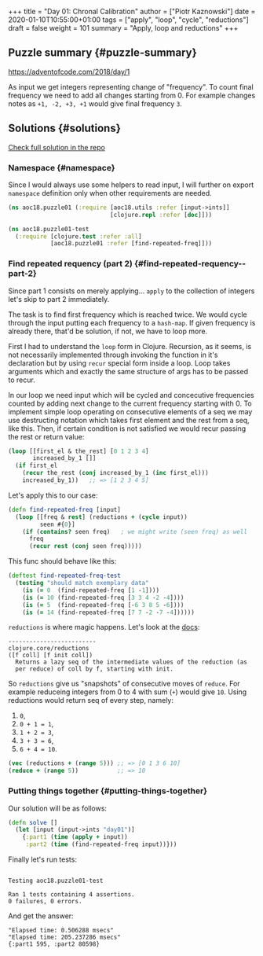 +++
title = "Day 01: Chronal Calibration"
author = ["Piotr Kaznowski"]
date = 2020-01-10T10:55:00+01:00
tags = ["apply", "loop", "cycle", "reductions"]
draft = false
weight = 101
summary = "Apply, loop and reductions"
+++

## Puzzle summary {#puzzle-summary}

<https://adventofcode.com/2018/day/1>

As input we get integers representing change of "frequency". To count final frequency we need to add all changes starting from 0. For example changes notes as `+1, -2, +3, +1` would give final frequency `3`.


## Solutions {#solutions}

[Check full solution in the repo](https://gitlab.com/pkaznowski/aoc18/blob/master/src/aoc18/puzzle01.clj)


### Namespace {#namespace}

Since I would always use some helpers to read input, I will further on export `namespace` definition only when other requirements are needed.

<a id="code-snippet--day01-ns"></a>
```clojure
(ns aoc18.puzzle01 (:require [aoc18.utils :refer [input->ints]]
                             [clojure.repl :refer [doc]]))
```

<a id="code-snippet--day01-test-ns"></a>
```clojure
(ns aoc18.puzzle01-test
  (:require [clojure.test :refer :all]
            [aoc18.puzzle01 :refer [find-repeated-freq]]))
```


### Find repeated requency (part 2) {#find-repeated-requency--part-2}

Since part 1 consists on merely applying... `apply` to the collection of integers let's skip to part 2 immediately.

The task is to find first frequency which is reached twice. We would cycle through the input putting each frequency to a `hash-map`. If given frequency is already there, that'd be solution, if not, we have to loop more.

First I had to understand the `loop` form in Clojure. Recursion, as it seems, is not necessarily implemented through invoking the function in it's declaration but by using `recur` special form inside a loop. Loop takes arguments which and exactly the same structure of args has to be passed to recur.

In our loop we need input which will be cycled and concecutive frequencies counted by adding next change to the current frequency starting with 0. To implement simple loop operating on consecutive elements of a seq we may use destructing notation which takes first element and the rest from a seq, like this. Then, if certain condition is not satisfied we would recur passing the rest or return value:

<a id="code-snippet--day01-loop-example"></a>
```clojure
(loop [[first_el & the_rest] [0 1 2 3 4]
       increased_by_1 []]
  (if first_el
    (recur the_rest (conj increased_by_1 (inc first_el)))
    increased_by_1))   ;; => [1 2 3 4 5]
```

Let's apply this to our case:

<a id="code-snippet--day01-find-repeated-freq"></a>
```clojure
(defn find-repeated-freq [input]
  (loop [[freq & rest] (reductions + (cycle input))
         seen #{0}]
    (if (contains? seen freq)   ; we might write (seen freq) as well
      freq
      (recur rest (conj seen freq)))))
```

This func should behave like this:

<a id="code-snippet--day01-find-repeated-freq-test"></a>
```clojure
(deftest find-repeated-freq-test
  (testing "should match exemplary data"
    (is (= 0  (find-repeated-freq [1 -1])))
    (is (= 10 (find-repeated-freq [3 3 4 -2 -4])))
    (is (= 5  (find-repeated-freq [-6 3 8 5 -6])))
    (is (= 14 (find-repeated-freq [7 7 -2 -7 -4])))))
```

`reductions` is where magic happens. Let's look at the [docs](https://clojuredocs.org/clojure.core/reductions):

```text
-------------------------
clojure.core/reductions
([f coll] [f init coll])
  Returns a lazy seq of the intermediate values of the reduction (as
  per reduce) of coll by f, starting with init.
```

So `reductions` give us "snapshots" of consecutive moves of `reduce`. For example reduceing integers from 0 to 4 with sum (`+`) would give `10`. Using reductions would return seq of every step, namely:

1.  `0`,
2.  `0 + 1 = 1`,
3.  `1 + 2 = 3`,
4.  `3 + 3 = 6`,
5.  `6 + 4 = 10`.

<!--listend-->

<a id="code-snippet--day01-reductions-example"></a>
```clojure
(vec (reductions + (range 5))) ;; => [0 1 3 6 10]
(reduce + (range 5))           ;; => 10
```


### Putting things together {#putting-things-together}

Our solution will be as follows:

<a id="code-snippet--day01-solve"></a>
```clojure
(defn solve []
  (let [input (input->ints "day01")]
    {:part1 (time (apply + input))
     :part2 (time (find-repeated-freq input))}))
```

Finally let's run tests:

```text

Testing aoc18.puzzle01-test

Ran 1 tests containing 4 assertions.
0 failures, 0 errors.
```

And get the answer:

```text
"Elapsed time: 0.506288 msecs"
"Elapsed time: 205.237286 msecs"
{:part1 595, :part2 80598}
```
